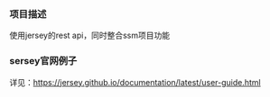 ### 项目描述
使用jersey的rest api，同时整合ssm项目功能

### sersey官网例子

详见：https://jersey.github.io/documentation/latest/user-guide.html
